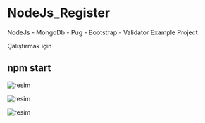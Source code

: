 # NodeJs_Register
NodeJs - MongoDb - Pug - Bootstrap - Validator Example Project

Çalıştırmak için

## npm start

![resim](https://user-images.githubusercontent.com/193318/121811146-21c49e00-cc6c-11eb-8ae0-7d84c9e679f7.png)

![resim](https://user-images.githubusercontent.com/193318/121811164-32751400-cc6c-11eb-8aec-866caf4f8b62.png)

![resim](https://user-images.githubusercontent.com/193318/121811151-27ba7f00-cc6c-11eb-9aa6-4ab42c472cb8.png)

